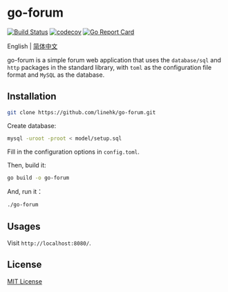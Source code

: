 # go-forum

[![Build Status](https://travis-ci.org/linehk/go-forum.svg?branch=master)](https://travis-ci.org/linehk/go-forum)
[![codecov](https://codecov.io/gh/linehk/go-forum/branch/master/graph/badge.svg)](https://codecov.io/gh/linehk/go-forum)
[![Go Report Card](https://goreportcard.com/badge/github.com/linehk/go-forum)](https://goreportcard.com/report/github.com/linehk/go-forum)

English | [简体中文](./README.md "简体中文")

go-forum is a simple forum web application that uses the `database/sql` and `http` packages in the standard library, with `toml` as the configuration file format and `MySQL` as the database.

## Installation

```bash
git clone https://github.com/linehk/go-forum.git
```

Create database:

```bash
mysql -uroot -proot < model/setup.sql
```

Fill in the configuration options in `config.toml`.

Then, build it:

```bash
go build -o go-forum
```

And, run it：

```bash
./go-forum
```

## Usages

Visit `http://localhost:8080/`.

## License

[MIT License](./LICENSE "MIT License")